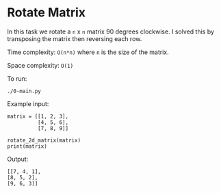 # Rotate Matrix

In this task we rotate a `n` x `n` matrix 90 degrees clockwise. I solved this by transposing the matrix then reversing each row.

Time complexity: `O(n*n)` where `n` is the size of the matrix.

Space complexity: `O(1)`

To run:
```
./0-main.py
```

Example input:
```
matrix = [[1, 2, 3],
          [4, 5, 6],
          [7, 8, 9]]

rotate_2d_matrix(matrix)
print(matrix)
```
Output:
```
[[7, 4, 1],
[8, 5, 2],
[9, 6, 3]]
```